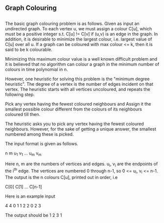 ## Graph Colouring<h2>

The basic graph colouring problem is as follows. Given as input an undirected graph.  To each vertex u, we must assign a colour C[u], which must be a positive integer s.t. C[u] != C[v] if (u,v) is an edge in the graph.  In addition, it is desirable to minimize the largest colour, i.e. largest value of C[u] over all u.  If a graph can be coloured with max colour <= k, then it is said to be k colourable.

Minimizing this maximum colour value is a well known difficult problem and it is believed that no algorithm can
colour a graph in the minimum number of colours in time polynomial in n.

However, one heuristic for solving this problem is the "minimum degree heuristic". The degree of a vertex is the number of edges incident on that vertex.  The heuristic starts with all vertices uncoloured, and repeats the following step.

Pick any vertex having the fewest coloured neighbours and Assign it the smallest possible colour different from the colours of its neighbours coloured till then.

The heuristic asks you to pick any vertex having the fewest coloured
neighbours.  However, for the sake of getting a unique answer, the smallest numbered among these is picked.

The input format is given as follows.

n m
u<sub>1</sub> v<sub>1</sub>
...
u<sub>m</sub> v<sub>m</sub>

Here n, m are the numbers of vertices and edges.  u<sub>i</sub>, v<sub>i</sub> are the
endpoints of the i<sup>th</sup> edge.  The vertices are numbered 0 through n-1,
so 0 <= u<sub>i</sub>, v<sub>i</sub> <= n-1.  The output is the n colours C[u], printed
out in order, i.e

C[0] C[1] ... C[n-1]

Here is an example input

4 4
0 1
1 2
2 0
2 3

The output should be
1 2 3 1
